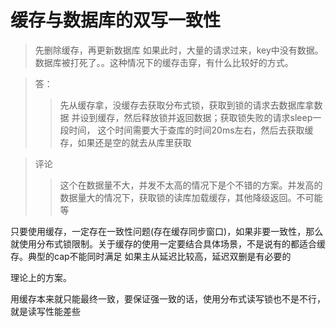 # 缓存与数据库的双写一致性

>先删除缓存，再更新数据库 如果此时，大量的请求过来，key中没有数据。数据库被打死了。。这种情况下的缓存击穿，有什么比较好的方式。

> 答：
>> 先从缓存拿，没缓存去获取分布式锁，获取到锁的请求去数据库拿数据
   并设到缓存，然后释放锁并返回数据；获取锁失败的请求sleep一段时间， 
   这个时间需要大于查库的时间20ms左右，然后去获取缓存，如果还是空的就去从库里获取

>评论 
>> 这个在数据量不大，并发不太高的情况下是个不错的方案。并发高的数据量大的情况下，获取锁的读库加载缓存，其他降级返回。不可能等




只要使用缓存，一定存在一致性问题(存在缓存同步窗口)，如果非要一致性，那么就使用分布式锁限制。关于缓存的使用一定要结合具体场景，不是说有的都适合缓存。典型的cap不能同时满足
如果主从延迟比较高，延迟双删是有必要的

理论上的方案。

用缓存本来就只能最终一致，要保证强一致的话，使用分布式读写锁也不是不行，就是读写性能差些

